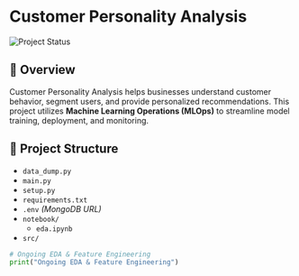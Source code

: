 # Customer Personality Analysis  
![Project Status](https://img.shields.io/badge/Project%20Status-Ongoing-orange)

## 📌 Overview  
Customer Personality Analysis helps businesses understand customer behavior, segment users, and provide personalized recommendations. This project utilizes **Machine Learning Operations (MLOps)** to streamline model training, deployment, and monitoring.

## 📂 Project Structure  
- `data_dump.py`
- `main.py`
- `setup.py`
- `requirements.txt`
- `.env`  *(MongoDB URL)*
- `notebook/`
  - `eda.ipynb`
- `src/`

```python
# Ongoing EDA & Feature Engineering
print("Ongoing EDA & Feature Engineering")
